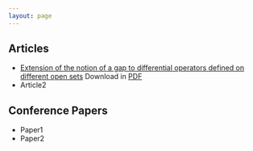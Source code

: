```yaml
---
layout: page
---
```


## Articles

- [Extension of the notion of a gap to differential operators defined on different open sets](https://www.researchgate.net/publication/264370512_Extension_of_the_notion_of_a_gap_to_differential_operators_defined_on_different_open_sets)
   Download in [PDF](/docs/feleqipublication1.pdf)
- Article2

## Conference Papers

- Paper1
- Paper2




